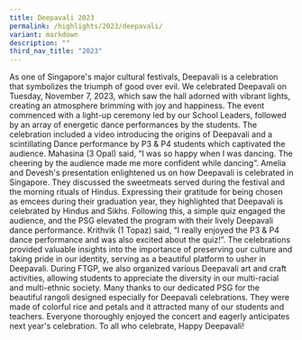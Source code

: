 ```yaml
---
title: Deepavali 2023
permalink: /highlights/2023/deepavali/
variant: markdown
description: ""
third_nav_title: "2023"
---
```

As one of Singapore's major cultural festivals, Deepavali is a celebration that symbolizes the triumph of good over evil. We celebrated Deepavali on Tuesday, November 7, 2023, which saw the hall adorned with vibrant lights, creating an atmosphere brimming with joy and happiness. The event commenced with a light-up ceremony led by our School Leaders, followed by an array of energetic dance performances by the students.
The celebration included a video introducing the origins of Deepavali and a scintillating Dance performance by P3 & P4 students which captivated the audience. Mahasina (3 Opal) said, “I was so happy when I was dancing. The cheering by the audience made me more confident while dancing”.
Amelia and Devesh's presentation enlightened us on how Deepavali is celebrated in Singapore. They discussed the sweetmeats served during the festival and the morning rituals of Hindus. Expressing their gratitude for being chosen as emcees during their graduation year, they highlighted that Deepavali is celebrated by Hindus and Sikhs.
Following this, a simple quiz engaged the audience, and the PSG elevated the program with their lively Deepavali dance performance. Krithvik (1 Topaz) said, “I really enjoyed the P3 & P4 dance performance and was also excited about the quiz!”.
The celebrations provided valuable insights into the importance of preserving our culture and taking pride in our identity, serving as a beautiful platform to usher in Deepavali. During FTGP, we also organized various Deepavali art and craft activities, allowing students to appreciate the diversity in our multi-racial and multi-ethnic society.
Many thanks to our dedicated PSG for the beautiful rangoli designed especially for Deepavali celebrations. They were made of colorful rice and petals and it attracted many of our students and teachers. Everyone thoroughly enjoyed the concert and eagerly anticipates next year's celebration. To all who celebrate, Happy Deepavali!
